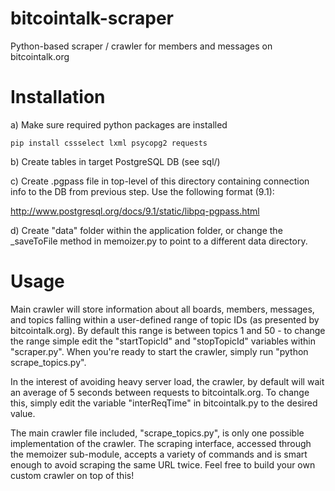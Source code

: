 bitcointalk-scraper
===================

Python-based scraper / crawler for members and messages on bitcointalk.org

Installation
=============

a) Make sure required python packages are installed

```
pip install cssselect lxml psycopg2 requests
```

b) Create tables in target PostgreSQL DB (see sql/)

c) Create .pgpass file in top-level of this directory containing connection info to the DB from previous step. Use the following format (9.1):

http://www.postgresql.org/docs/9.1/static/libpq-pgpass.html

d) Create "data" folder within the application folder, or change the _saveToFile method in memoizer.py to point to a different data directory.

Usage
=====

Main crawler will store information about all boards, members, messages, and topics falling within a user-defined range of topic IDs (as presented by bitcointalk.org). By default this range is between topics 1 and 50 - to change the range simple edit the "startTopicId" and "stopTopicId" variables within "scraper.py". When you're ready to start the crawler, simply run "python scrape_topics.py".

In the interest of avoiding heavy server load, the crawler, by default will wait an average of 5 seconds between requests to bitcointalk.org. To change this, simply edit the variable "interReqTime" in bitcointalk.py to the desired value.

The main crawler file included, "scrape_topics.py", is only one possible implementation of the crawler. The scraping interface, accessed through the memoizer sub-module, accepts a variety of commands and is smart enough to avoid scraping the same URL twice. Feel free to build your own custom crawler on top of this!
